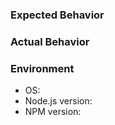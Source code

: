 ### Expected Behavior


### Actual Behavior


### Environment
- OS: 
- Node.js version: 
- NPM version: 
